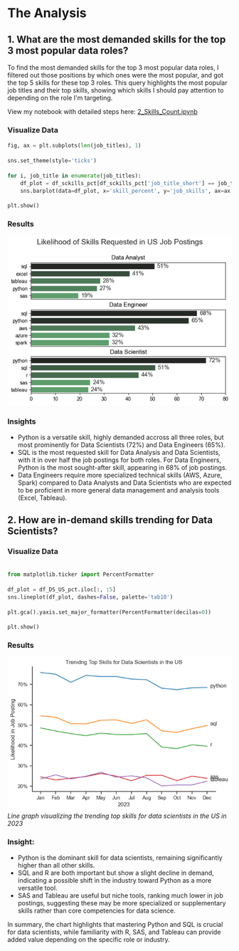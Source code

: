 # The Analysis
## 1. What are the most demanded skills for the top 3 most popular data roles?
To find the most demanded skills for the top 3 most popular data roles, I filtered out those positions by which ones were the most popular, and got the top 5 skills for these top 3 roles. This query highlights the most popular job titles and their top skills, showing which skills I should pay attention to depending on the role I'm targeting.

View my notebook with detailed steps here: [2_Skills_Count.ipynb](2_Skills_Count.ipynb)

### Visualize Data

```python
fig, ax = plt.subplots(len(job_titles), 1)

sns.set_theme(style='ticks')

for i, job_title in enumerate(job_titles):
    df_plot = df_sckills_pct[df_sckills_pct['job_title_short'] == job_title].head(5)
    sns.barplot(data=df_plot, x='skill_percent', y='job_skills', ax=ax[i], hue='skill_count', palette='dark:g_r')

plt.show()
```

### Results
![Visualization of Top Skills for Data Nerds](images/skill_count_result.png)

### Insights
- Python is a versatile skill, highly demanded accross all three roles, but most prominently for Data Scientists (72%) and Data Engineers (65%).
- SQL is the most requested skill for Data Analysis and Data Scientists, with it in over half the job postings for both roles. For Data Engineers, Python is the most sought-after skill, appearing in 68% of job postings.
- Data Engineers require more specialized technical skills (AWS, Azure, Spark) compared to Data Analysts and Data Scientists who are expected to be proficient in more general data management and analysis tools (Excel, Tableau).


## 2. How are in-demand skills trending for Data Scientists?

### Visualize Data

```python

from matplotlib.ticker import PercentFormatter

df_plot = df_DS_US_pct.iloc[:, :5]
sns.lineplot(df_plot, dashes=False, palette='tab10')

plt.gca().yaxis.set_major_formatter(PercentFormatter(decilas=0))

plt.show()

```

### Results
![Trending Top Skills for Data Scientists in the US](images/skill_trend_result.png)
*Line graph visualizing the trending top skills for data scientists in the US in 2023*

### Insight:
- Python is the dominant skill for data scientists, remaining significantly higher than all other skills.
- SQL and R are both important but show a slight decline in demand, indicating a possible shift in the industry toward Python as a more versatile tool.
- SAS and Tableau are useful but niche tools, ranking much lower in job postings, suggesting these may be more specialized or supplementary skills rather than core competencies for data science.

In summary, the chart highlights that mastering Python and SQL is crucial for data scientists, while familiarity with R, SAS, and Tableau can provide added value depending on the specific role or industry.